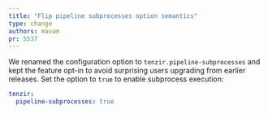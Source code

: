 ```yaml
---
title: "Flip pipeline subprocesses option semantics"
type: change
authors: mavam
pr: 5537
---
```


We renamed the configuration option to `tenzir.pipeline-subprocesses` and
kept the feature opt-in to avoid surprising users upgrading from earlier
releases. Set the option to `true` to enable subprocess execution:

```yaml
tenzir:
  pipeline-subprocesses: true
```
